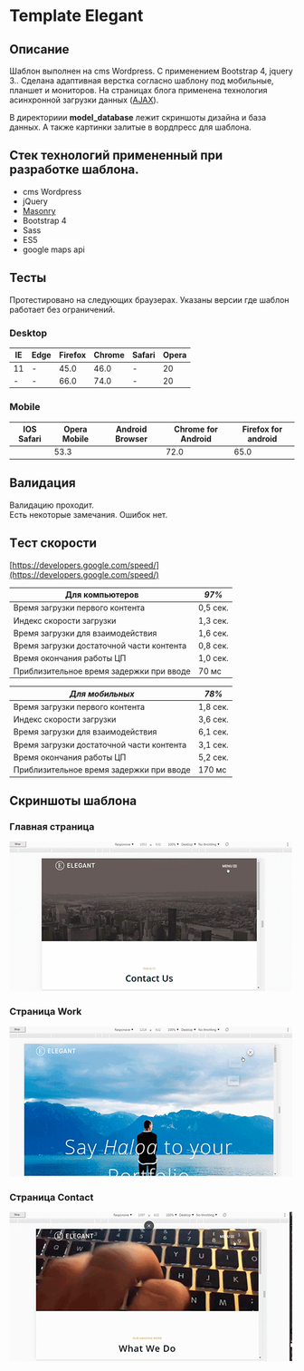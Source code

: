 # Template Elegant

## Описание 

Шаблон выполнен на cms Wordpress. С применением Bootstrap 4, jquery 3.. Сделана адаптивная верстка согласно шаблону под мобильные, планшет и мониторов. На страницах блога применена технология асинхронной загрузки данных ([AJAX](https://ru.wikipedia.org/wiki/AJAX)).

В директориии **model_database** лежит скриншоты дизайна и база данных. А также картинки залитые в вордпресс для шаблона.

## Стек технологий примененный при разработке шаблона.

*   cms Wordpress
*   jQuery
*   [Masonry](https://masonry.desandro.com/)
*   Bootstrap 4
*   Sass
*   ES5
*   google maps api

## Тесты    

Протестировано на следующих браузерах. Указаны версии где шаблон работает без ограничений.
### Desktop 
|   IE  |   Edge    |   Firefox |   Chrome  |   Safari  | Opera |
|-------|-----------|-----------|-----------|-----------|-------|
|   11  |     -     |   45.0    |   46.0    |   -       |   20  |
|   -   |     -     |   66.0    |   74.0    |   -       |   20  |

### Mobile 
|   IOS Safari | Opera Mobile | Android Browser | Chrome for Android | Firefox for android  | 
|--------------|--------------|-----------------|--------------------|----------------------|
|              |     53.3     |                 |         72.0       |          65.0        | 

##  Валидация    
Валидацию проходит.    
Есть некоторые замечания. Ошибок нет.


## Tест скорости    
[https://developers.google.com/speed/](https://developers.google.com/speed/)

|    Для компьютеров                             |     ***97%***|
|------------------------------------------------|--------------|           
|    Время загрузки первого контента             |      0,5 сек.|
|    Индекс скорости загрузки                    |      1,3 сек.|
|    Время загрузки для взаимодействия           |      1,6 сек.|
|    Время загрузки достаточной части контента   |      0,8 сек.|
|    Время окончания работы ЦП                   |      1,0 сек.|
|    Приблизительное время задержки при вводе    |         70 мс|

|       ***Для мобильных***                 |  ***78%*** |
|-------------------------------------------|------------| 
| Время загрузки первого контента           |   1,8 сек. |
| Индекс скорости загрузки                  |   3,6 сек. |
| Время загрузки для взаимодействия         |   6,1 сек. |
| Время загрузки достаточной части контента |   3,1 сек. |
| Время окончания работы ЦП                 |   5,2 сек. |
| Приблизительное время задержки при вводе  |   170 мс   |



##     Скриншоты шаблона

### Главная страница 
![](model_database/main.gif)

### Страница Work
![](model_database/work.gif)

### Страница Contact
![](model_database/contact.gif)

